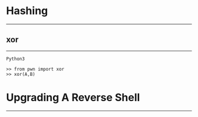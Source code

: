 # Hashing
***
## xor
***
```
Python3

>> from pwn import xor
>> xor(A,B)
```
# Upgrading A Reverse Shell
***
